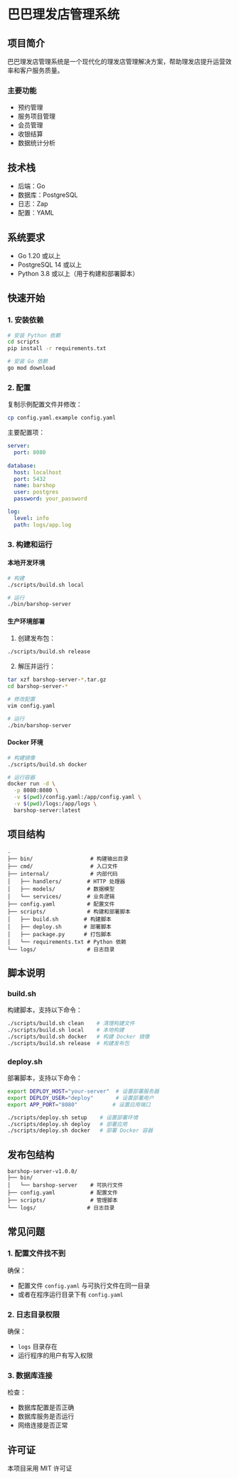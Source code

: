 <!--
 * @Author: zs
 * @Date: 2025-06-04 19:06:12
 * @LastEditors: zs
 * @LastEditTime: 2025-06-04 20:00:36
 * @FilePath: /barshop-server/README.md
 * @Description: 
 * 
 * Copyright (c) 2025 by zs, All Rights Reserved. 
-->
# 巴巴理发店管理系统

## 项目简介

巴巴理发店管理系统是一个现代化的理发店管理解决方案，帮助理发店提升运营效率和客户服务质量。

### 主要功能

- 预约管理
- 服务项目管理
- 会员管理
- 收银结算
- 数据统计分析

## 技术栈

- 后端：Go
- 数据库：PostgreSQL
- 日志：Zap
- 配置：YAML

## 系统要求

- Go 1.20 或以上
- PostgreSQL 14 或以上
- Python 3.8 或以上（用于构建和部署脚本）

## 快速开始

### 1. 安装依赖

```bash
# 安装 Python 依赖
cd scripts
pip install -r requirements.txt

# 安装 Go 依赖
go mod download
```

### 2. 配置

复制示例配置文件并修改：

```bash
cp config.yaml.example config.yaml
```

主要配置项：
```yaml
server:
  port: 8080
  
database:
  host: localhost
  port: 5432
  name: barshop
  user: postgres
  password: your_password

log:
  level: info
  path: logs/app.log
```

### 3. 构建和运行

#### 本地开发环境

```bash
# 构建
./scripts/build.sh local

# 运行
./bin/barshop-server
```

#### 生产环境部署

1. 创建发布包：
```bash
./scripts/build.sh release
```

2. 解压并运行：
```bash
tar xzf barshop-server-*.tar.gz
cd barshop-server-*

# 修改配置
vim config.yaml

# 运行
./bin/barshop-server
```

#### Docker 环境

```bash
# 构建镜像
./scripts/build.sh docker

# 运行容器
docker run -d \
  -p 8080:8080 \
  -v $(pwd)/config.yaml:/app/config.yaml \
  -v $(pwd)/logs:/app/logs \
  barshop-server:latest
```

## 项目结构

```
.
├── bin/                  # 构建输出目录
├── cmd/                  # 入口文件
├── internal/             # 内部代码
│   ├── handlers/        # HTTP 处理器
│   ├── models/          # 数据模型
│   └── services/        # 业务逻辑
├── config.yaml          # 配置文件
├── scripts/             # 构建和部署脚本
│   ├── build.sh        # 构建脚本
│   ├── deploy.sh       # 部署脚本
│   ├── package.py      # 打包脚本
│   └── requirements.txt # Python 依赖
└── logs/                # 日志目录
```

## 脚本说明

### build.sh

构建脚本，支持以下命令：
```bash
./scripts/build.sh clean    # 清理构建文件
./scripts/build.sh local    # 本地构建
./scripts/build.sh docker   # 构建 Docker 镜像
./scripts/build.sh release  # 构建发布包
```

### deploy.sh

部署脚本，支持以下命令：
```bash
export DEPLOY_HOST="your-server"  # 设置部署服务器
export DEPLOY_USER="deploy"       # 设置部署用户
export APP_PORT="8080"           # 设置应用端口

./scripts/deploy.sh setup    # 设置部署环境
./scripts/deploy.sh deploy   # 部署应用
./scripts/deploy.sh docker   # 部署 Docker 容器
```

## 发布包结构

```
barshop-server-v1.0.0/
├── bin/
│   └── barshop-server    # 可执行文件
├── config.yaml           # 配置文件
├── scripts/              # 管理脚本
└── logs/                # 日志目录
```

## 常见问题

### 1. 配置文件找不到

确保：
- 配置文件 `config.yaml` 与可执行文件在同一目录
- 或者在程序运行目录下有 `config.yaml`

### 2. 日志目录权限

确保：
- `logs` 目录存在
- 运行程序的用户有写入权限

### 3. 数据库连接

检查：
- 数据库配置是否正确
- 数据库服务是否运行
- 网络连接是否正常

## 许可证

本项目采用 MIT 许可证